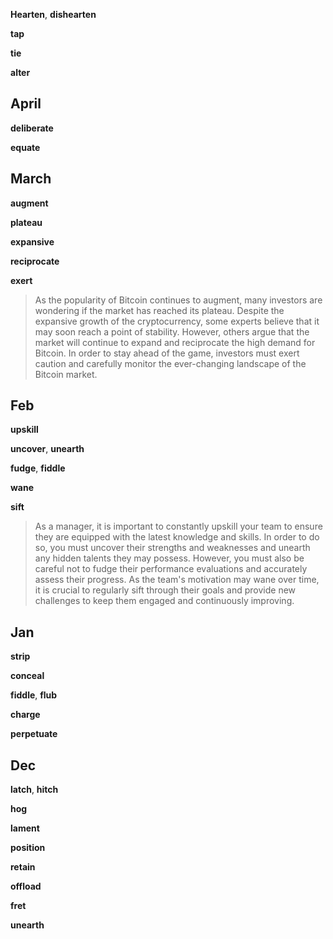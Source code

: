
**Hearten**, **dishearten** 

**tap**

**tie** 

**alter** 

## April 

**deliberate**

**equate**

## March 

**augment**

**plateau**

**expansive**

**reciprocate**

**exert** 

> As the popularity of Bitcoin continues to augment, many investors are wondering if the market has reached its plateau. Despite the expansive growth of the cryptocurrency, some experts believe that it may soon reach a point of stability. However, others argue that the market will continue to expand and reciprocate the high demand for Bitcoin. In order to stay ahead of the game, investors must exert caution and carefully monitor the ever-changing landscape of the Bitcoin market.

## Feb 

**upskill**

**uncover**, **unearth**

**fudge**, **fiddle**

**wane**

**sift**

> As a manager, it is important to constantly upskill your team to ensure they are equipped with the latest knowledge and skills. In order to do so, you must uncover their strengths and weaknesses and unearth any hidden talents they may possess. However, you must also be careful not to fudge their performance evaluations and accurately assess their progress. As the team's motivation may wane over time, it is crucial to regularly sift through their goals and provide new challenges to keep them engaged and continuously improving.


## Jan 

**strip**

**conceal** 

**fiddle**, **flub**

**charge** 

**perpetuate**

## Dec 

**latch**, **hitch**

**hog**

**lament**

**position** 

**retain** 

**offload**

**fret**

**unearth**


